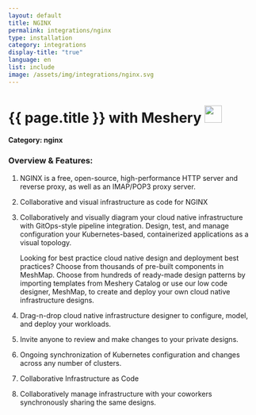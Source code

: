 ```yaml
---
layout: default
title: NGINX
permalink: integrations/nginx
type: installation
category: integrations
display-title: "true"
language: en
list: include
image: /assets/img/integrations/nginx.svg
---
```


<h1>{{ page.title }} with Meshery <img src="{{ page.image }}" style="width: 35px; height: 35px;" /></h1>


#### Category: nginx

### Overview & Features:
1. NGINX is a free, open-source, high-performance HTTP server and reverse proxy, as well as an IMAP/POP3 proxy server.

2. Collaborative and visual infrastructure as code for NGINX

4. 
    Collaboratively and visually diagram your cloud native infrastructure with GitOps-style pipeline integration. Design, test, and manage configuration your Kubernetes-based, containerized applications as a visual topology.



    Looking for best practice cloud native design and deployment best practices? Choose from thousands of pre-built components in MeshMap. Choose from hundreds of ready-made design patterns by importing templates from Meshery Catalog or use our low code designer, MeshMap, to create and deploy your own cloud native infrastructure designs.



5. Drag-n-drop cloud native infrastructure designer to configure, model, and deploy your workloads.

6. Invite anyone to review and make changes to your private designs.

7. Ongoing synchronization of Kubernetes configuration and changes across any number of clusters.

8. Collaborative Infrastructure as Code

9. Collaboratively manage infrastructure with your coworkers synchronously sharing the same designs.

